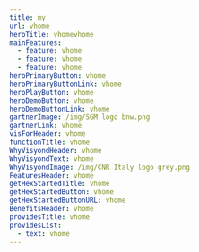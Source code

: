 ```yaml
---
title: my
url: vhome
heroTitle: vhomevhome
mainFeatures:
  - feature: vhome
  - feature: vhome
  - feature: vhome
heroPrimaryButton: vhome
heroPrimaryButtonLink: vhome
heroPlayButton: vhome
heroDemoButton: vhome
heroDemoButtonLink: vhome
gartnerImage: /img/SGM logo bnw.png
gartnerLink: vhome
visForHeader: vhome
functionTitle: vhome
WhyVisyondHeader: vhome
WhyVisyondText: vhome
WhyVisyondImage: /img/CNR Italy logo grey.png
FeaturesHeader: vhome
getHexStartedTitle: vhome
getHexStartedButton: vhome
getHexStartedButtonURL: vhome
BenefitsHeader: vhome
providesTitle: vhome
providesList:
  - text: vhome
---
```


